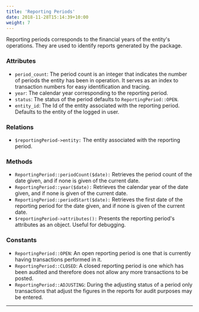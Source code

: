 ```yaml
---
title: 'Reporting Periods'
date: 2018-11-28T15:14:39+10:00
weight: 7
---
```


Reporting periods corresponds to the financial years of the entity's operations. They are used to identify reports generated by the package.

### Attributes
+ `period_count`: The period count is an integer that indicates the number of periods the entity has been in operation. It serves as an index to transaction numbers for easy identification and tracing. 
+ `year`: The calendar year corresponding to the reporting period. 
+ `status`: The status of the period defaults to `ReportingPeriod::OPEN`. 
+ `entity_id`: The Id of the entity associated with the reporting period. Defaults to the entity of the logged in user.

### Relations
+ `$reportingPeriod->entity:` The entity associated with the reporting period. 

### Methods
+ `ReportingPeriod::periodCount($date):` Retrieves the period count of the date given, and if none is given of the current date. 
+ `ReportingPeriod::year($date):` Retrieves the calendar year of the date given, and if none is given of the current date. 
+ `ReportingPeriod::periodStart($date):` Retrieves the first date of the reporting period for the date given, and if none is given of the current date. 
+ `$reportingPeriod->attributes():` Presents the reporting period's attributes as an object. Useful for debugging. 

### Constants
+ `ReportingPeriod::OPEN`: An open reporting period is one that is currently having transactions performed in it. 
+ `ReportingPeriod::CLOSED`: A closed reporting period is one which has been audited and therefore does not allow any more transactions to be posted. 
+ `ReportingPeriod::ADJUSTING`: During the adjusting status of a period only transactions that adjust the figures in the reports for audit purposes may be entered.

***